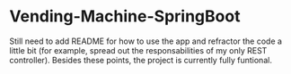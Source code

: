 # Vending-Machine-SpringBoot

Still need to add README for how to use the app and refractor the code a little bit (for example, spread out the responsabilities of my only REST controller). Besides these points, the project is currently fully funtional.
